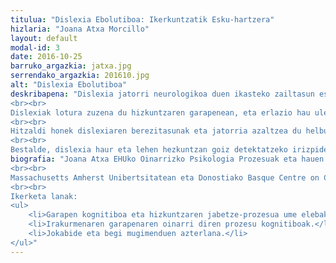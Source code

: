 ```yaml
---
titulua: "Dislexia Ebolutiboa: Ikerkuntzatik Esku-hartzera"
hizlaria: "Joana Atxa Morcillo"
layout: default
modal-id: 3
date: 2016-10-25
barruko_argazkia: jatxa.jpg
serrendako_argazkia: 201610.jpg
alt: "Dislexia Ebolutiboa"
deskribapena: "Dislexia jatorri neurologikoa duen ikasteko zailtasun espezifikoa da, irakurmenaren zehaztasun eta arintasunean eragin zuzena duena. Inzidentzia uste baino altuagoa da (%7tik %10era). Ume dislexikoek arazo handia dute idatzizko hizkiak barneratzeko eta hitzak automatikoki antzemateko, inteligentzia maila egokia eta eskolaketa normala izan arren. Horregatik irakurtzen hasten direnean, zailtasun handiak dituzte dekodifikazioa (hizkia eta soinuaren arteko lotura egin) eta deletreoa bezalako gaitasunak lortzeko. Eta laguntza handiarekin dekodifikatzea lortzen dutenean, irakurtzen dutena ulertzen dute.
<br><br>
Dislexiak lotura zuzena du hizkuntzaren garapenean, eta erlazio hau ulertzeak asko lagun dezake, irakurmena lantzen hasi aurretik, esanguratsu izan daitezken hainbat zeinu aztertu eta detektatzeko.
<br><br>
Hitzaldi honek dislexiaren berezitasunak eta jatorria azaltzea du helburu, eta horretarako zailtasun honi buruzko lan eta ebidentzia zientifiko berriak aztertuko ditugu. Ariketak eta alarma seinale bereizgarrienak aipatuko dira eta hauen oinarri neurologikoa, gaitasun fonologikoen garrantzia azpimarratuz.
<br><br>
Bestalde, dislexia haur eta lehen hezkuntzan goiz detektatzeko irizpideak azalduko dira. Informazio hau oso lagungarria izan daiteke haurraren garapen kognitiboan eta ikaskuntza zailtasunetan interesa duten irakasle, ikertzaile, osasun arloko profesionalak eta batez ere, gurasoentzat."
biografia: "Joana Atxa EHUko Oinarrizko Psikologia Prozesuak eta hauen garapena Saileko irakaslea da, eta Garapen kognitiboaren ikasgaiaren koordinatzailea Psikologia fakultatean. Lizentziatura Deustuko Unibertsitatean egin ondoren, doktoretza 2009an lortu zuen Valentziako Unibertsitatean, Antzekotasun ortografikoa eta hizkien kodeaketa prozesuen azterketa esperimentala irakurketan lanarekin (2010ean argitaratua).
<br><br>
Massachusetts Amherst Unibertsitatean eta Donostiako Basque Centre on Cognition Brain and Language zentroan ikertzailea izan da. Gaur egun, hizkuntza eta irakurketaren garapenaren prozesu kognitiboak ikertzen ditu, eta Haurren garapen kognitiboa, Neurozientzia eta Ikaskuntza zailtasunak ikasgaien irakaslea da.
<br><br>
Ikerketa lanak:
<ul>
	<li>Garapen kognitiboa eta hizkuntzaren jabetze-prozesua ume elebakar eta elebidunetan.</li>
	<li>Irakurmenaren garapenaren oinarri diren prozesu kognitiboak.</li>
	<li>Jokabide eta begi mugimenduen azterlana.</li>
</ul>"
---
```

